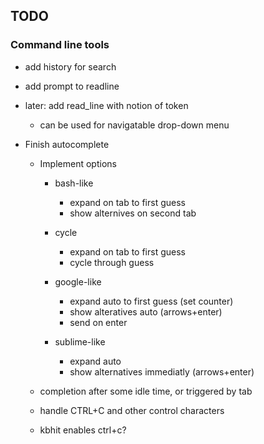## TODO

### Command line tools

- add history for search

- add prompt to readline

- later: add read_line with notion of token
  - can be used for navigatable drop-down menu

- Finish autocomplete
  - Implement options
  	- bash-like
  	  - expand on tab to first guess
  	  - show alternives on second tab
    - cycle
      - expand on tab to first guess
      - cycle through guess


    - google-like
      - expand auto to first guess (set counter)
      - show alteratives auto (arrows+enter)
      - send on enter
    - sublime-like 
      - expand auto
      - show alternatives immediatly (arrows+enter)
  
  - completion after some idle time, or triggered by tab
  - handle CTRL+C and other control characters

  - kbhit enables ctrl+c?
